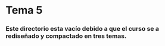 # Tema 5

### Este directorio esta vacío debido a que el curso se a rediseñado y compactado en tres temas.